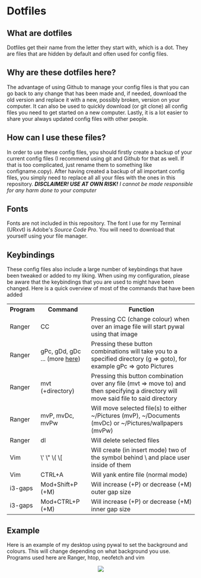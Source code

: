 # Dotfiles
## What are dotfiles
Dotfiles get their name from the letter they start with, which is a dot. They are files that are hidden by default and often used for config files.

## Why are these dotfiles here?
The advantage of using Github to manage your config files is that you can go back to any change that has been made and, if needed, download the old version and replace it with a new, possibly broken, version on your computer. It can also be used to quickly download (or git clone) all config files you need to get started on a new computer. Lastly, it is a lot easier to share your always updated config files with other people.

## How can I use these files?
In order to use these config files, you should firstly create a backup of your current config files (I recommend using git and Github for that as well. If that is too complicated, just rename them to something like configname.copy). After having created a backup of all important config files, you simply need to replace all all your files with the ones in this repository.
_**DISCLAIMER! USE AT OWN RISK!** I cannot be made responsible for any harm done to your computer_

## Fonts
Fonts are not included in this repository. The font I use for my Terminal (URxvt) is Adobe's _Source Code Pro_. You will need to download that yourself using your file manager.

## Keybindings
These config files also include a large number of keybindings that have been tweaked or added to my liking. When using my configuration, please be aware that the keybindings that you are used to might have been changed.
Here is a quick overview of most of the commands that have been added 

<table>
  <tr>
    <th>Program</th>
    <th>Command</th>
    <th>Function</th>
  </tr>
  <tr>
    <td>Ranger</td>
    <td>CC</td>
    <td>Pressing CC (change colour) when over an image file will start pywal using that image</td>
  </tr>
  <tr>
    <td>Ranger</td>
    <td>gPc, gDd, gDc ... (more <a href="https://github.com/Jeytas/dot/blob/master/.config/ranger/rc.conf#L322">here</a>)</td>
    <td>Pressing these button combinations will take you to a specified directory (g => goto), for example gPc => goto Pictures</td>
  </tr>
  <tr>
    <td>Ranger</td>
    <td>mvt (+directory)</td>
    <td>Pressing this button combination over any file (mvt => move to) and then specifying a directory will move said file to said directory</td>
  </tr>
  <tr>
    <td>Ranger</td>
    <td>mvP, mvDc, mvPw</td>
    <td>Will move selected file(s) to either ~/Pictures (mvP), ~/Documents (mvDc) or ~/Pictures/wallpapers (mvPw)</td>
  </tr>
  <tr>
    <td>Ranger</td>
    <td>dl</td>
    <td>Will delete selected files</td>
  </tr>
  <tr>
    <td>Vim</td>
    <td>\' \" \( \[</td>
    <td>Will create (in insert mode) two of the symbol behind \ and place user inside of them</td>
  </tr>
  <tr>
    <td>Vim</td>
    <td>CTRL+A</td>
    <td>Will yank entire file (normal mode)</td>
  </tr>
  <tr>
    <td>i3-gaps</td>
    <td>Mod+Shift+P (+M)</td>
    <td>Will increase (+P) or decrease (+M) outer gap size</td>
  </tr>
  <tr>
    <td>i3-gaps</td>
    <td>Mod+CTRL+P (+M)</td>
    <td>Will increase (+P) or decrease (+M) inner gap size</td>
  </tr>
</table>


## Example
Here is an example of my desktop using pywal to set the background and colours. This will change depending on what background you use. Programs used here are Ranger, htop, neofetch and vim
<p align="center">
  <img src="https://picload.org/image/dgpodoir/2017-10-16-204048_1920x1080_sc.png"/>
</p>
